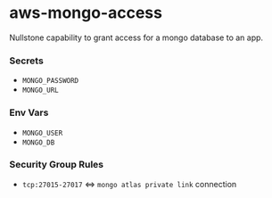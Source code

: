 # aws-mongo-access

Nullstone capability to grant access for a mongo database to an app.

### Secrets

- `MONGO_PASSWORD`
- `MONGO_URL`

### Env Vars

- `MONGO_USER`
- `MONGO_DB`

### Security Group Rules

- `tcp:27015-27017` <=> `mongo atlas private link` connection
